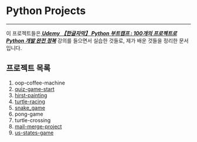  # Python Projects
***
이 프로젝트들은[ ***Udemy 【한글자막】 Python 부트캠프 : 100개의 프로젝트로 Python 개발 완전 정복***](https://www.udemy.com/course/best-100-days-python) 강의를 들으면서 실습한 것들로, 제가 배운 것들을 정리한 문서입니다.
 
## 프로젝트 목록

1. oop-coffee-machine
2. [quiz-game-start](https://www.notion.so/efe8a30ea98f44bca36d4e8913a728ae?pvs=4)
3. [hirst-painting](https://www.notion.so/6df30170e4ae4f96a24178f388cbd06e?pvs=4)
4. [turtle-racing](https://www.notion.so/adde90ecc95647048e61c7329a38f99c?pvs=4)
5. [snake_game](https://www.notion.so/Snake-Game-cca4854b8f13477face38b7c5b1cbb36?pvs=4)
6. pong-game
7. turtle-crossing
8. [mail-merge-project](https://www.notion.so/5c2403f1d0be4fc985bf1373b10a5dc5?pvs=4)
9. [us-states-game](https://www.notion.so/CSV-Pandas-bc063d362e6e45d9b65709b187864216?pvs=4)


